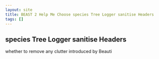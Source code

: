 ```yaml
---
layout: site
title: BEAST 2 Help Me Choose species Tree Logger sanitise Headers
tags: []
---
```


## species Tree Logger sanitise Headers

whether to remove any clutter introduced by Beauti
